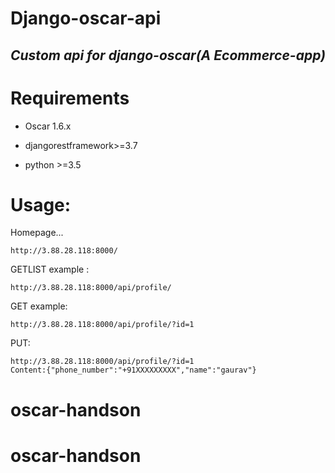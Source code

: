 # Django-oscar-api

***Custom api for django-oscar(A Ecommerce-app)***
---


# Requirements
* Oscar 1.6.x

* djangorestframework>=3.7

* python >=3.5

# Usage:

Homepage...

    http://3.88.28.118:8000/

GETLIST example :
    
    http://3.88.28.118:8000/api/profile/

GET example:
    
    http://3.88.28.118:8000/api/profile/?id=1

PUT:
    
    http://3.88.28.118:8000/api/profile/?id=1
    Content:{"phone_number":"+91XXXXXXXXX","name":"gaurav"}




[security-mail]: mailto:gauravdhingra9999@gmail.com


# oscar-handson
# oscar-handson
